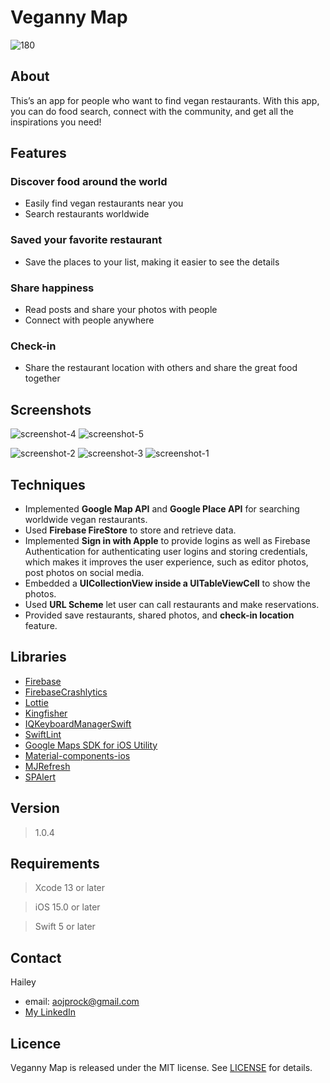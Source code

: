 # Veganny Map
![180](https://user-images.githubusercontent.com/94528020/207561201-727eb150-dbd0-436b-82e8-9bbada3fb8de.png)

## About
This’s an app for people who want to find vegan restaurants. With this app, you can do food search, connect with the community, and get all the inspirations you need!

## Features

### Discover food around the world
* Easily find vegan restaurants near you
* Search restaurants worldwide 


### Saved your favorite restaurant
* Save the places to your list, making it easier to see the details

### Share happiness
* Read posts and share your photos with people
* Connect with people anywhere

### Check-in
* Share the restaurant location with others and share the great food together

## Screenshots

![screenshot-4](https://user-images.githubusercontent.com/94528020/207555479-95ed4933-768f-4130-a805-07d790027fdf.jpg) ![screenshot-5](https://user-images.githubusercontent.com/94528020/207555698-1a4f29f5-89ac-4db5-a132-d297d08afff8.jpg) 

![screenshot-2](https://user-images.githubusercontent.com/94528020/207566510-dbf034d9-037e-4690-a17b-9eab9f0ac50e.jpg) ![screenshot-3](https://user-images.githubusercontent.com/94528020/207566528-ad9df0eb-22e2-469a-b696-573e5344b039.jpg) ![screenshot-1](https://user-images.githubusercontent.com/94528020/207568498-55fa6b0a-473a-4113-9197-6ce14d0c5e64.jpg)



## Techniques

- Implemented **Google Map API** and **Google Place API** for searching worldwide vegan restaurants.
- Used **Firebase FireStore** to store and retrieve data.
- Implemented **Sign in with Apple** to provide logins as well as Firebase Authentication for authenticating user logins and storing credentials, which makes it improves the user experience, such as editor photos, post photos on social media.
- Embedded a **UICollectionView inside a UITableViewCell** to show the photos.
- Used **URL Scheme** let user can call restaurants and make reservations.
- Provided save restaurants, shared photos, and **check-in location** feature.

## Libraries

- [Firebase](https://github.com/firebase/firebase-ios-sdk)
- [FirebaseCrashlytics](https://github.com/firebase/firebase-ios-sdk)
- [Lottie](https://github.com/airbnb/lottie-ios)
- [Kingfisher](https://github.com/onevcat/Kingfisher)
- [IQKeyboardManagerSwift](https://github.com/hackiftekhar/IQKeyboardManager)
- [SwiftLint](https://github.com/realm/SwiftLint)
- [Google Maps SDK for iOS Utility](https://github.com/googlemaps/google-maps-ios-utils)
- [Material-components-ios](https://github.com/material-components/material-components-ios)
- [MJRefresh](https://github.com/CoderMJLee/MJRefresh)
- [SPAlert](https://github.com/ivanvorobei/SPAlert)

## Version
>1.0.4

## Requirements
>Xcode 13 or later

>iOS 15.0 or later

>Swift 5 or later

## Contact
Hailey

- email: aojprock@gmail.com
- [My LinkedIn](https://www.linkedin.com/in/hueisyuan-kuo-517a1a191/)

## Licence
Veganny Map is released under the MIT license. See [LICENSE](https://github.com/Haileysayhi/Veganny-map/blob/main/LICENSE) for details.

